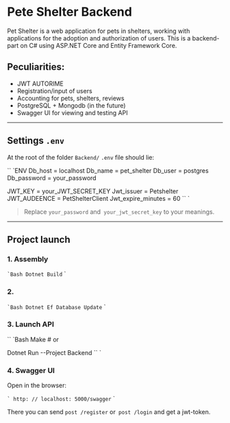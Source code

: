 # Pete Shelter Backend

Pet Shelter is a web application for pets in shelters, working with applications for the adoption and authorization of users. This is a backend-part on C# using ASP.NET Core and Entity Framework Core.

## Peculiarities:

* JWT AUTORIME
* Registration/input of users
* Accounting for pets, shelters, reviews
* PostgreSQL + Mongodb (in the future)
* Swagger UI for viewing and testing API

---

## Settings `.env`

At the root of the folder `Backend/` `.env` file should lie:

`` `ENV
Db_host = localhost
Db_name = pet_shelter
Db_user = postgres
Db_password = your_password

JWT_KEY = your_JWT_SECRET_KEY
Jwt_issuer = Petshelter
JWT_AUDEENCE = PetShelterClient
Jwt_expire_minutes = 60
`` `

> Replace `your_password` and` your_jwt_secret_key` to your meanings.

---

## Project launch

### 1. Assembly

`` `Bash
Dotnet Build
`` `

### 2.

`` `Bash
Dotnet Ef Database Update
`` `

### 3. Launch API

`` `Bash
Make # or

Dotnet Run --Project Backend
`` `

### 4. Swagger UI

Open in the browser:

`` `
http: // localhost: 5000/swagger
`` `

There you can send `post /register` or` post /login` and get a jwt-token.
